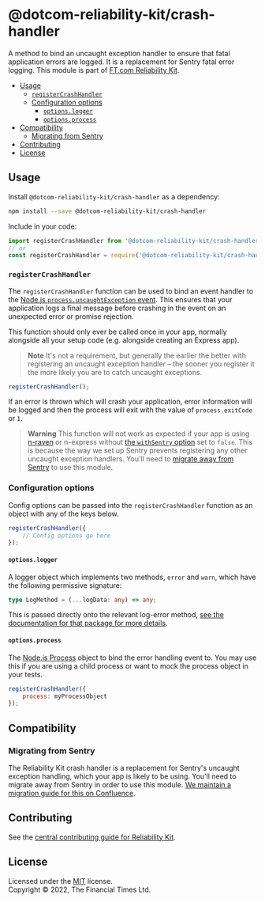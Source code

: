 
# @dotcom-reliability-kit/crash-handler

A method to bind an uncaught exception handler to ensure that fatal application errors are logged. It is a replacement for Sentry fatal error logging. This module is part of [FT.com Reliability Kit](https://github.com/Financial-Times/dotcom-reliability-kit#readme).

* [Usage](#usage)
  * [`registerCrashHandler`](#registercrashhandler)
  * [Configuration options](#configuration-options)
    * [`options.logger`](#optionslogger)
    * [`options.process`](#optionsprocess)
* [Compatibility](#compatibility)
  * [Migrating from Sentry](#migrating-from-sentry)
* [Contributing](#contributing)
* [License](#license)


## Usage

Install `@dotcom-reliability-kit/crash-handler` as a dependency:

```bash
npm install --save @dotcom-reliability-kit/crash-handler
```

Include in your code:

```js
import registerCrashHandler from '@dotcom-reliability-kit/crash-handler';
// or
const registerCrashHandler = require('@dotcom-reliability-kit/crash-handler');
```

### `registerCrashHandler`

The `registerCrashHandler` function can be used to bind an event handler to the [Node.js `process.uncaughtException` event](https://nodejs.org/api/process.html#event-uncaughtexception). This ensures that your application logs a final message before crashing in the event on an unexpected error or promise rejection.

This function should only ever be called once in your app, normally alongside all your setup code (e.g. alongside creating an Express app).

> **Note**
> It's not a requirement, but generally the earlier the better with registering an uncaught exception handler – the sooner you register it the more likely you are to catch uncaught exceptions.

```js
registerCrashHandler();
```

If an error is thrown which will crash your application, error information will be logged and then the process will exit with the value of `process.exitCode` or `1`.

> **Warning**
> This function will not work as expected if your app is using [n-raven](https://github.com/Financial-Times/n-raven) or n-express without [the `withSentry` option](https://github.com/Financial-Times/n-express#optional) set to `false`. This is because the way we set up Sentry prevents registering any other uncaught exception handlers. You'll need to [migrate away from Sentry](#migrating-from-sentry) to use this module.

### Configuration options

Config options can be passed into the `registerCrashHandler` function as an object with any of the keys below.

```js
registerCrashHandler({
    // Config options go here
});
```

#### `options.logger`

A logger object which implements two methods, `error` and `warn`, which have the following permissive signature:

```ts
type LogMethod = (...logData: any) => any;
```

This is passed directly onto the relevant log-error method, [see the documentation for that package for more details](../log-error/README.md#optionslogger).

#### `options.process`

The [Node.js Process](https://nodejs.org/api/process.html#process) object to bind the error handling event to. You may use this if you are using a child process or want to mock the process object in your tests.

```js
registerCrashHandler({
    process: myProcessObject
});
```


## Compatibility

### Migrating from Sentry

The Reliability Kit crash handler is a replacement for Sentry's uncaught exception handling, which your app is likely to be using. You'll need to migrate away from Sentry in order to use this module. [We maintain a migration guide for this on Confluence](https://financialtimes.atlassian.net/l/cp/eeTWSAxe).


## Contributing

See the [central contributing guide for Reliability Kit](https://github.com/Financial-Times/dotcom-reliability-kit/blob/main/docs/contributing.md).


## License

Licensed under the [MIT](https://github.com/Financial-Times/dotcom-reliability-kit/blob/main/LICENSE) license.<br/>
Copyright &copy; 2022, The Financial Times Ltd.
